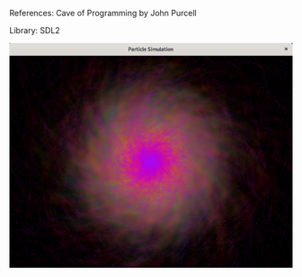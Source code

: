 References: Cave of Programming by John Purcell

Library: SDL2

![alt text](https://github.com/mhmdrdwn/particle/blob/master/screen.png?raw=true)


